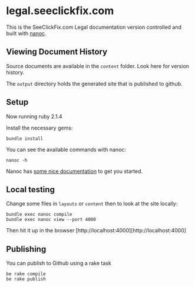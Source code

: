 # legal.seeclickfix.com

This is the SeeClickFix.com Legal documentation version controlled and
built with [nanoc][nanoc].

## Viewing Document History

Source documents are available in the `content` folder. Look here for version history.

The `output` directory holds the generated site that is published to github.

## Setup

Now running ruby 2.1.4

Install the necessary gems:

    bundle install

You can see the available commands with nanoc:

    nanoc -h

Nanoc has [some nice documentation](http://nanoc.stoneship.org/docs/3-getting-started/) to
get you started.


## Local testing

Change some files in `layouts` or `content` then to look at the site locally:

    bundle exec nanoc compile
    bundle exec nanoc view --port 4000

Then hit it up in the browser [http://localhost:4000][http://localhost:4000]

## Publishing

You can publish to Github using a rake task

    be rake compile
    be rake publish

[nanoc]: http://nanoc.stoneship.org/


